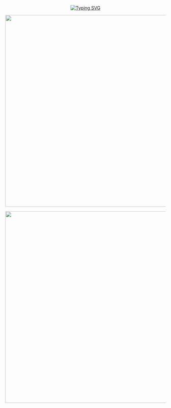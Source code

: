 
<p align="center"> 
  <a href="https://git.io/typing-svg"><img src="https://readme-typing-svg.demolab.com?font=Righteous&size=32&duration=3000&pause=1000&color=8F7FD3DE&center=true&vCenter=true&repeat=false&width=435&lines=Hello!+Welecom+to+Doge2077+!" alt="Typing SVG" /></a>
</p>

<p align="center"> 
  <img src="https://github-readme-stats.vercel.app/api?username=Doge2077&show_icons=true&theme=cobalt&hide_border=true&include_all_commits=true&count_private=true" width="600"/>
</p>


<p align="center"> 
  <img src="https://github-readme-activity-graph.cyclic.app/graph?username=Doge2077&theme=tokyo-night" width="600"/>
</p>

